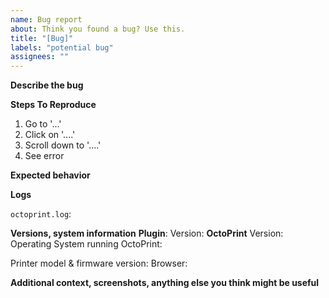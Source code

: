 ```yaml
---
name: Bug report
about: Think you found a bug? Use this.
title: "[Bug]"
labels: "potential bug"
assignees: ""
---
```


**Describe the bug**

<!-- A clear and concise description of what the bug is. -->

**Steps To Reproduce**

1. Go to '...'
2. Click on '....'
3. Scroll down to '....'
4. See error

**Expected behavior**

<!-- A clear and concise description of what you expected to happen. -->

**Logs**

<!--

Logs are of crucial importance, the `octoprint.log` should **NEVER** be missed in a bug report
Please either upload the file directly to github or link to somewhere like Github Gist, pastebin, etc.

-->

`octoprint.log`:

**Versions, system information**
**Plugin**:
Version:
**OctoPrint**
Version:
Operating System running OctoPrint:

Printer model & firmware version:
Browser:

**Additional context, screenshots, anything else you think might be useful**

<!-- Add any other context about the problem here. -->
